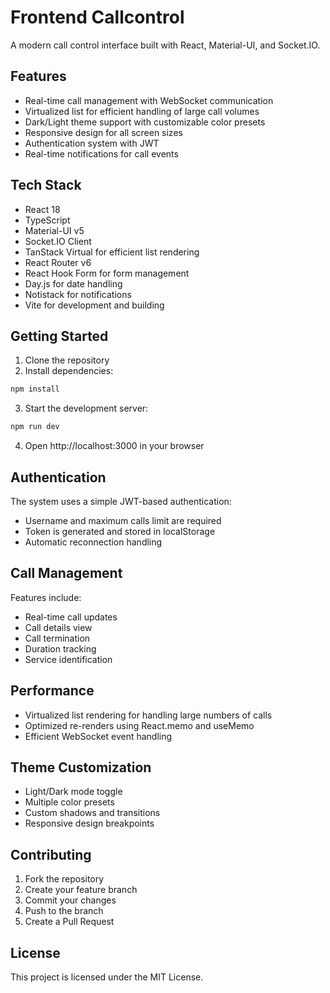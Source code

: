 # Frontend Callcontrol

A modern call control interface built with React, Material-UI, and Socket.IO.

## Features

- Real-time call management with WebSocket communication
- Virtualized list for efficient handling of large call volumes
- Dark/Light theme support with customizable color presets
- Responsive design for all screen sizes
- Authentication system with JWT
- Real-time notifications for call events

## Tech Stack

- React 18
- TypeScript
- Material-UI v5
- Socket.IO Client
- TanStack Virtual for efficient list rendering
- React Router v6
- React Hook Form for form management
- Day.js for date handling
- Notistack for notifications
- Vite for development and building

## Getting Started

1. Clone the repository
2. Install dependencies:

```bash
npm install
```

3. Start the development server:

```bash
npm run dev
```

4. Open http://localhost:3000 in your browser

## Authentication

The system uses a simple JWT-based authentication:

- Username and maximum calls limit are required
- Token is generated and stored in localStorage
- Automatic reconnection handling

## Call Management

Features include:

- Real-time call updates
- Call details view
- Call termination
- Duration tracking
- Service identification

## Performance

- Virtualized list rendering for handling large numbers of calls
- Optimized re-renders using React.memo and useMemo
- Efficient WebSocket event handling

## Theme Customization

- Light/Dark mode toggle
- Multiple color presets
- Custom shadows and transitions
- Responsive design breakpoints

## Contributing

1. Fork the repository
2. Create your feature branch
3. Commit your changes
4. Push to the branch
5. Create a Pull Request

## License

This project is licensed under the MIT License.
